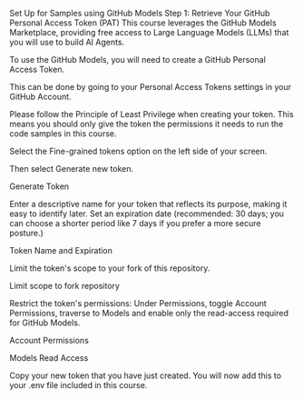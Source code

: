 Set Up for Samples using GitHub Models
Step 1: Retrieve Your GitHub Personal Access Token (PAT)
This course leverages the GitHub Models Marketplace, providing free access to Large Language Models (LLMs) that you will use to build AI Agents.

To use the GitHub Models, you will need to create a GitHub Personal Access Token.

This can be done by going to your Personal Access Tokens settings in your GitHub Account.

Please follow the Principle of Least Privilege when creating your token. This means you should only give the token the permissions it needs to run the code samples in this course.

Select the Fine-grained tokens option on the left side of your screen.

Then select Generate new token.

Generate Token

Enter a descriptive name for your token that reflects its purpose, making it easy to identify later. Set an expiration date (recommended: 30 days; you can choose a shorter period like 7 days if you prefer a more secure posture.)

Token Name and Expiration

Limit the token's scope to your fork of this repository.

Limit scope to fork repository

Restrict the token's permissions: Under Permissions, toggle Account Permissions, traverse to Models and enable only the read-access required for GitHub Models.

Account Permissions

Models Read Access

Copy your new token that you have just created. You will now add this to your .env file included in this course.